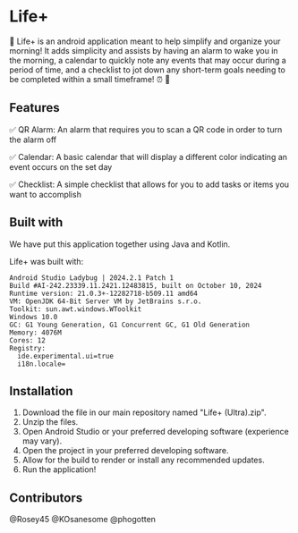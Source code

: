 # Life+
:iphone: Life+ is an android application meant to help simplify and organize your morning! It adds simplicity and assists by having an alarm to wake you in the morning, a calendar to quickly note any events that may occur during a period of time, and a checklist to jot down any short-term goals needing to be completed within a small timeframe! :alarm_clock: :calendar:

## Features
:white_check_mark: QR Alarm: An alarm that requires you to scan a QR code in order to turn the alarm off

:white_check_mark: Calendar: A basic calendar that will display a different color indicating an event occurs on the set day

:white_check_mark: Checklist: A simple checklist that allows for you to add tasks or items you want to accomplish

## Built with

We have put this application together using Java and Kotlin.

Life+ was built with:
```
Android Studio Ladybug | 2024.2.1 Patch 1
Build #AI-242.23339.11.2421.12483815, built on October 10, 2024
Runtime version: 21.0.3+-12282718-b509.11 amd64
VM: OpenJDK 64-Bit Server VM by JetBrains s.r.o.
Toolkit: sun.awt.windows.WToolkit
Windows 10.0
GC: G1 Young Generation, G1 Concurrent GC, G1 Old Generation
Memory: 4076M
Cores: 12
Registry:
  ide.experimental.ui=true
  i18n.locale=
```
## Installation

1) Download the file in our main repository named "Life+ (Ultra).zip".
2) Unzip the files.
3) Open Android Studio or your preferred developing software (experience may vary).
4) Open the project in your preferred developing software.
5) Allow for the build to render or install any recommended updates.
6) Run the application!

## Contributors
@Rosey45
@KOsanesome
@phogotten
